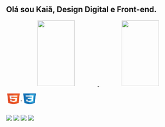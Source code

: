 ## Olá sou Kaiã, Design Digital e Front-end.<br>
<div align="center">
  <a href="https://github.com/kaiawerb">
  <img height="180em" width="45%" src="https://github-readme-stats.vercel.app/api?username=kaiawerb&show_icons=true&theme=dracula&include_all_commits=true&count_private=true"/>
  <img height="180em" width="45%" src="https://github-readme-stats.vercel.app/api/top-langs/?username=kaiawerb&layout=compact&langs_count=7&theme=dracula"/>
</div>
<div style="display: inline_block"><br>
  <img align="center" alt="HTML" height="30" width="40" src="https://raw.githubusercontent.com/devicons/devicon/master/icons/html5/html5-original.svg">
  <img align="center" alt="CSS" height="30" width="40" src="https://raw.githubusercontent.com/devicons/devicon/master/icons/css3/css3-original.svg">
  <!-- <img align="center" alt="JS" height="30" width="40" src="https://raw.githubusercontent.com/devicons/devicon/master/icons/javascript/javascript-plain.svg">
  <img align="center" alt="JS" height="30" width="40" src="https://raw.githubusercontent.com/devicons/devicon/55609aa5bd817ff167afce0d965585c92040787a/icons/mysql/mysql-original.svg">-->
</div>
  
  ##
 
<div> 
  
  <a href="https://instagram.com/kwerb_" target="_blank"><img src="https://img.shields.io/badge/Instagram-E4405F?style=for-the-badge&logo=instagram&logoColor=white"></a>
  <a href="https://www.linkedin.com/in/kaiã-werb-46312a1a8/" target="_blank"><img src="https://img.shields.io/badge/linkedin-%230077B5.svg?style=for-the-badge&logo=linkedin&logoColor=white"></a>
  <a href="https://discord.gg/7WvjZPfAc9" target="_blank"><img src="https://img.shields.io/badge/Discord-%235865F2.svg?style=for-the-badge&logo=discord&logoColor=white"></a>
  <a href="https://www.behance.net/kaiawerb" target="_blank"><img src="https://img.shields.io/badge/Behance-1769ff?style=for-the-badge&logo=behance&logoColor=white"></a>

</div>
